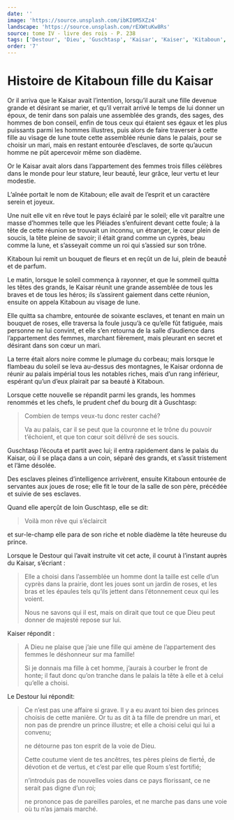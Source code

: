 ```yaml
---
date: ''
image: 'https://source.unsplash.com/ibKI6M5XZz4'
landscape: 'https://source.unsplash.com/rEXWtuKw8Rs'
source: tome IV - livre des rois - P. 238
tags: ['Destour', 'Dieu', 'Guschtasp', 'Kaisar', 'Kaiser', 'Kitaboun', 'Pléiades', 'Roum']
order: '7'
---
```


# Histoire de Kitaboun fille du Kaisar

Or il arriva que le Kaisar avait l’intention, lorsqu’il aurait une fille devenue grande et désirant se marier, et qu’il verrait arrivé le temps de lui donner un époux, de tenir dans son palais une assemblée des grands, des sages, des hommes de bon conseil, enfin de tous ceux qui étaient ses égaux et les plus puissants parmi les hommes illustres, puis alors de faire traverser à cette fille au visage de lune toute cette assemblée réunie dans le palais, pour se choisir un mari, mais en restant entourée d’esclaves, de sorte qu’aucun homme ne pût apercevoir même son diadème.

Or le Kaisar avait alors dans l’appartement des femmes trois filles célèbres dans le monde pour leur stature, leur beauté́, leur grâce, leur vertu et leur modestie.

L’aînée portait le nom de Kitaboun; elle avait de l’esprit et un caractère serein et joyeux.

Une nuit elle vit en rêve tout le pays éclairé́ par le soleil; elle vit paraître une masse d’hommes telle que les Pléiades s’enfuirent devant cette foule; à la tête de cette réunion se trouvait un inconnu, un étranger, le cœur plein de soucis, la tête pleine de savoir; il était grand comme un cyprès, beau comme la lune, et s’asseyait comme un roi qui s’assied sur son trône.

Kitaboun lui remit un bouquet de fleurs et en reçût un de lui, plein de beauté́ et de parfum.

Le matin, lorsque le soleil commença à rayonner, et que le sommeil quitta les têtes des grands, le Kaisar réunit une grande assemblée de tous les braves et de tous les héros; ils s’assirent gaiement dans cette réunion, ensuite on appela Kitaboun au visage de lune.

Elle quitta sa chambre, entourée de soixante esclaves, et tenant en main un bouquet de roses, elle traversa la foule jusqu’à ce qu’elle fût fatiguée, mais personne ne lui convint, et elle s’en retourna de la salle d’audience dans l’appartement des femmes, marchant fièrement, mais pleurant en secret et désirant dans son cœur un mari.

La terre était alors noire comme le plumage du corbeau; mais lorsque le flambeau du soleil se leva au-dessus des montagnes, le Kaisar ordonna de réunir au palais impérial tous les notables riches, mais d’un rang inférieur, espérant qu’un d’eux plairait par sa beauté à Kitaboun.

Lorsque cette nouvelle se répandit parmi les grands, les hommes renommés et les chefs, le prudent chef du bourg dit à Guschtasp:

> Combien de temps veux-tu donc rester caché?
>
> Va au palais, car il se peut que la couronne et le trône du pouvoir t’échoient, et que ton cœur soit délivré́ de ses soucis.

Guschtasp l’écouta et partit avec lui; il entra rapidement dans le palais du Kaisar, où il se plaça dans a un coin, séparé́ des grands, et s’assit tristement et l’âme désolée.

Des esclaves pleines d’intelligence arrivèrent, ensuite Kitaboun entourée de servantes aux joues de rose; elle fit le tour de la salle de son père, précédée et suivie de ses esclaves.

Quand elle aperçût de loin Guschtasp, elle se dit:

> Voilà mon rêve qui s’éclaircit

et sur-le-champ elle para de son riche et noble diadème la tête heureuse du prince.

Lorsque le Destour qui l’avait instruite vit cet acte, il courut à l’instant auprès du Kaisar, s’écriant :

> Elle a choisi dans l’assemblée un homme dont la taille est celle d’un cyprès dans la prairie, dont les joues sont un jardin de roses, et les bras et les épaules tels qu’ils jettent dans l’étonnement ceux qui les voient.
>
> Nous ne savons qui il est, mais on dirait que tout ce que Dieu peut donner de majesté́ repose sur lui.

Kaiser répondit :

> A Dieu ne plaise que j’aie une fille qui amène de l’appartement des femmes le déshonneur sur ma famille!
>
> Si je donnais ma fille à cet homme, j’aurais à courber le front de honte; il faut donc qu’on tranche dans le palais la tête à
> elle et à celui qu’elle a choisi.

Le Destour lui répondit:

> Ce n’est pas une affaire si grave.
> Il y a eu avant toi bien des princes choisis de cette manière.
> Or tu as dit à ta fille de prendre un mari, et non pas de prendre un prince illustre; et elle a choisi celui qui lui a convenu;
>
> ne détourne pas ton esprit de la voie de Dieu.
>
> Cette coutume vient de tes ancêtres, tes pères pleins de fierté́, de dévotion et de vertus, et c’est par elle que Roum s’est fortifié;
>
> n’introduis pas de nouvelles voies dans ce pays florissant, ce ne serait pas digne d’un roi;
>
> ne prononce pas de pareilles paroles, et ne marche pas dans une voie où tu n’as jamais marché.
